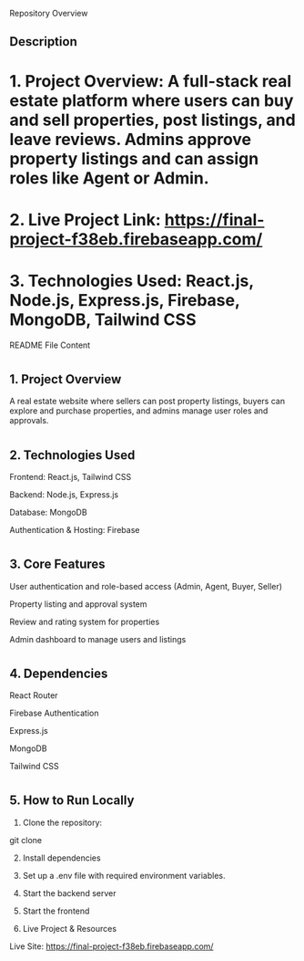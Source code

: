 Repository Overview

## <h2>Description</h2>

# 1. Project Overview: A full-stack real estate platform where users can buy and sell properties, post listings, and leave reviews. Admins approve property listings and can assign roles like Agent or Admin.

# 2. Live Project Link: https://final-project-f38eb.firebaseapp.com/

# 3. Technologies Used: React.js, Node.js, Express.js, Firebase, MongoDB, Tailwind CSS



README File Content

#  <h2>1. Project Overview</h2>

A real estate website where sellers can post property listings, buyers can explore and purchase properties, and admins manage user roles and approvals.

#  <h2>2. Technologies Used</h2>

Frontend: React.js, Tailwind CSS

Backend: Node.js, Express.js

Database: MongoDB

Authentication & Hosting: Firebase


#  <h2>3. Core Features </h2>

User authentication and role-based access (Admin, Agent, Buyer, Seller)

Property listing and approval system

Review and rating system for properties

Admin dashboard to manage users and listings


#  <h2>4. Dependencies </h2>

React Router

Firebase Authentication

Express.js

MongoDB

Tailwind CSS


#  <h2>5. How to Run Locally </h2> 

1. Clone the repository:

git clone


2. Install dependencies


3. Set up a .env file with required environment variables.


4. Start the backend server


5. Start the frontend


7. Live Project & Resources

Live Site:  https://final-project-f38eb.firebaseapp.com/

